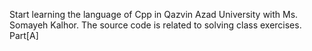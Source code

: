 Start learning the language of Cpp in Qazvin Azad University with Ms. Somayeh Kalhor. 
The source code is related to solving class exercises.
Part[A]
